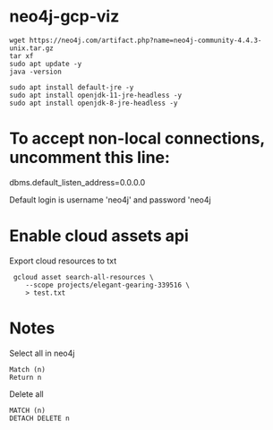 # neo4j-gcp-viz

```
wget https://neo4j.com/artifact.php?name=neo4j-community-4.4.3-unix.tar.gz
tar xf
sudo apt update -y
java -version

sudo apt install default-jre -y
sudo apt install openjdk-11-jre-headless -y
sudo apt install openjdk-8-jre-headless -y
```


# To accept non-local connections, uncomment this line:
dbms.default_listen_address=0.0.0.0

Default login is username 'neo4j' and password 'neo4j

# Enable cloud assets api
Export cloud resources to txt
```
 gcloud asset search-all-resources \
    --scope projects/elegant-gearing-339516 \
	> test.txt
```

# Notes

Select all in neo4j
```
Match (n)
Return n
```

Delete all
```
MATCH (n)
DETACH DELETE n
```